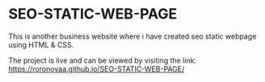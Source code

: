 # SEO-STATIC-WEB-PAGE

This is another business website where i have created  seo static webpage using HTML & CSS.

The project is live and can be viewed by visiting the link:  https://roronovaa.github.io/SEO-STATIC-WEB-PAGE/
